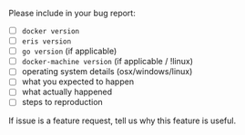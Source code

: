 Please include in your bug report:

- [ ] `docker version`
- [ ] `eris version`
- [ ] `go version` (if applicable)
- [ ] `docker-machine version` (if applicable / !linux)
- [ ] operating system details (osx/windows/linux)
- [ ] what you expected to happen
- [ ] what actually happened
- [ ] steps to reproduction

If issue is a feature request, tell us why this feature is useful.
